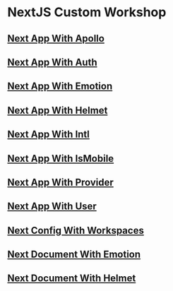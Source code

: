 # NextJS Custom Workshop

## [Next App With Apollo](packages/next-app-with-apollo/README.md)

## [Next App With Auth](packages/next-app-with-auth/README.md)

## [Next App With Emotion](packages/next-app-with-emotion/README.md)

## [Next App With Helmet](packages/next-app-with-helmet/README.md)

## [Next App With Intl](packages/next-app-with-intl/README.md)

## [Next App With IsMobile](packages/next-app-with-ismobile/README.md)

## [Next App With Provider](packages/next-app-with-provider/README.md)

## [Next App With User](packages/next-app-with-user/README.md)

## [Next Config With Workspaces](packages/next-config-with-workspaces/README.md)

## [Next Document With Emotion](packages/next-document-with-emotion/README.md)

## [Next Document With Helmet](packages/next-document-with-helmet/README.md)
